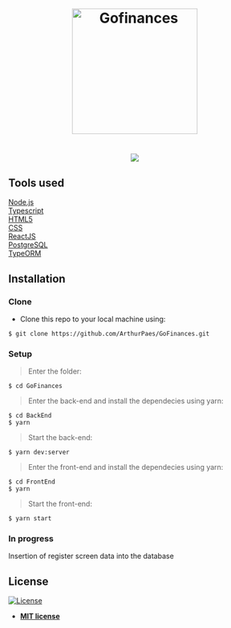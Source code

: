 <h1 align="center">
    <img alt="Gofinances" src="https://ik.imagekit.io/hwyksvj4iv/gofinances_FtYnL5e0v.svg" width="250px" />
</h1>

<h1 align="center">
<img src="https://user-images.githubusercontent.com/47614825/86849983-dd597700-c086-11ea-95af-5b423732e2b7.gif"/>   
</h1>



## Tools used 
<a href="https://nodejs.org/en/">Node.js</a>  <br/>
<a href="https://www.typescriptlang.org/">Typescript</a> <br/>
<a href="">HTML5</a> <br/>
<a href="">CSS</a> <br/>
<a href="https://pt-br.reactjs.org/">ReactJS</a> <br/>
<a href="https://www.postgresql.org/">PostgreSQL</a> <br/>
<a href="https://typeorm.io/#/">TypeORM</a>

## Installation

### Clone

- Clone this repo to your local machine using:
```shell
$ git clone https://github.com/ArthurPaes/GoFinances.git
```
### Setup
> Enter the folder:
```shell
$ cd GoFinances
```
>Enter the back-end and install the dependecies using yarn:
```shell
$ cd BackEnd
$ yarn
```
>Start the back-end:
```shell
$ yarn dev:server
```

>Enter the front-end and install the dependecies using yarn:
```shell
$ cd FrontEnd
$ yarn
```
>Start the front-end:
```shell
$ yarn start
```

### In progress
Insertion of register screen data into the database








## License

[![License](http://img.shields.io/:license-mit-blue.svg?style=flat-square)](http://badges.mit-license.org)

- **[MIT license](http://opensource.org/licenses/mit-license.php)**
